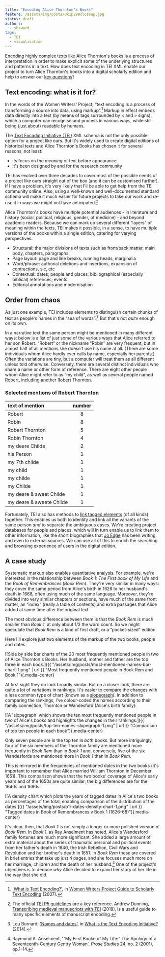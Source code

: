 ```yaml
---
title: "Encoding Alice Thornton's Books"
feature: /assets/img/posts/Bk1p298closeup.jpg
status: draft
authors:
  - showard
tags:
  - TEI
  - visualisation
---
```


Encoding highly complex texts like Alice Thornton's books is a process
of interpretation in order to make explicit some of the underlying
structures and patterns in a text. How does text encoding in TEI XML
enable our project to turn Alice Thornton's books into a digital
scholarly edition and help to answer our [key
questions](https://thornton.kdl.kcl.ac.uk/about/)?

## Text encoding: what is it for?

In the words of the Women Writers' Project, “text encoding is a process
of transforming a source into data, using markup”.[^1] Markup in effect
embeds data directly into a text (by means of tags surrounded by \< and
\> signs), which a computer can recognise and process in various ways,
while still being (just about) readable by humans.

The [Text Encoding Initiative (TEI)](https://tei-c.org/) XML schema is
not the only possible option for a project like ours. But it's widely
used to create digital editions of historical texts and Alice Thornton's
Books has chosen it for several reasons, not least:

-   its focus on the *meaning* of text before appearance
-   it's been designed by and for the research community

TEI has evolved over three decades to cover most of the possible needs
of a project like ours straight out of the box (and it can be customised
further). If I have a problem, it's very likely that I'll be able to get
help from the TEI community online. Also, using a well-known and
well-documented standard schema will make it much easier for future
projects to take our work and re-use it in ways we might not have
anticipated.[^2]

Alice Thornton's books have multiple potential audiences - in literature
and history (social, political, religious, gender, of medicine) - and
beyond academic readers. Because we can mark up several different
“layers” of meaning within the texts, TEI makes it possible, in a sense,
to have multiple versions of the books within a single edition, catering
for varying perspectives.

-   Structural: the major divisions of texts such as front/back matter,
    main body, chapters, paragraphs
-   Page layout: page and line breaks, running heads, marginalia
-   Word/phrase: authorial deletions and insertions, expansion of
    contractions, sic, etc
-   Contextual: dates; people and places; bibliographical (especially
    biblical) references; events
-   Editorial annotations and modernisation

## Order from chaos

As just one example, TEI includes elements to distinguish certain chunks
of text as people's names in the “sea of words”.[^3] But that's not
*quite* enough on its own.

In a narrative text the same person might be mentioned in many different
ways: below is a list of just some of the various ways that Alice
referred to her son Robert. “Robert” or the nickname “Robin” are very
frequent, but in almost half of all mentions she doesn't use his name at
all. (There are some individuals whom Alice hardly ever calls by name,
especially her parents.) Often the variations are tiny, but a computer
will treat them as all different unless told otherwise. Conversely,
there are several distinct individuals who share a name or other form of
reference. There are eight other people whom Alice might refer to as “my
child”, as well as several people named Robert, including another Robert
Thornton.

### Selected mentions of Robert Thornton

|     text of mention      | number |
|:------------------------ |:------:|
|          Robert          |   8    |
|          Robin           |   8    |
|     Robert Thornton      |   5    |
|      Robin Thornton      |   4    |
|     my deare Childe      |   2    |
|        his Person        |   1    |
|      my 7th childe       |   1    |
|         my child         |   1    |
|        my childe         |   1    |
|        my Childe         |   1    |
| my deare & sweet Childe  |   1    |
| my deare & sweete Childe |   1    |


Fortunately, TEI also has methods to [link tagged
elements](https://tei-c.org/release/doc/tei-p5-doc/en/html/SA.html) (of
all kinds) together. This enables us both to identify and link all the
variants of the same person *and* to separate the ambiguous cases. We're
creating project databases for people and places, which will in turn
enable us to link them to other information, like the short biographies
that [Jo Edge](https://thornton.kdl.kcl.ac.uk/people/jedge/) has been
writing, and even to external sources. We can use all of this to enrich
the searching and browsing experience of users in the digital edition.

## A case study

Systematic markup also enables quantitative analysis. For example, we're
interested in the relationship between *Book 1: The First book of My
Life* and the *Book of Remembrances* (*Book Rem*). They're very similar
in many ways: they cover the same period from Alice's birth in 1626 to
her husband's death in 1668, often using much of the same language.
Moreover, they're divided into very similar chapters or sections, have
much of the same front matter, an “index” (really a table of contents)
and extra passages that Alice added at some time after the original
text.

The most obvious difference between them is that the *Book Rem* is much
smaller than *Book 1*, at only about 1/3 the word count. So we might
speculate that *Book Rem* is a kind of first draft, or a “pocket-sized”
edition.

Here I'll explore just two elements of the markup of the two books,
people and dates.


![Side by side bar charts of the 20 most frequently
mentioned people in two of Alice Thornton's Books. Her husband, mother
and father are the top three in each book.]({{ "/assets/img/posts/most-mentioned-names-bar-chart-1.png" | url }} "Most frequently mentioned people in Book Rem and Book 1"){.media-center}


At first sight they do look broadly similar. But on a closer look, there
are quite a lot of variations in rankings. It's easier to compare the
changes with a less common type of chart (known as a [slopegraph](http://seeingdata.org/taketime/inside-the-chart-slope-graph/)). In
addition to comparing the rankings, I've colour-coded the names
according to their family connection, Thornton or Wandesford (Alice's
birth family):

![A 'slopegraph' which shows the ten most frequently mentioned
people in two of Alice's books and highlights the changes in
their rankings.]({{ "/assets/img/posts/top-ten-names-slopegraph-1.png" | url }} "Comparison of top ten people in each book"){.media-center}


Only seven people are in the top ten in *both* books. But more
intriguingly, four of the six members of the Thornton family are
mentioned more frequently in *Book Rem* than in *Book 1* and,
conversely, five of the six Wandesfords are mentioned more in *Book 1*
than in *Book Rem*.

This is mirrored in the frequencies of mentioned dates in the two books
(it's important to remember that Alice married William Thornton in
December 1651). This comparison shows that the two books' coverage of
Alice's early years and of the 1650s are quite similar; the big
differences are for the 1640s and 1660s.

![A density chart which plots the years of tagged dates in Alice's two books as percentages of the total, enabling comparison of the distribution of the dates.]({{ "/assets/img/posts/b1r-dates-density-chart-1.png" | url }} "Tagged dates in Book of Remembrances v Book 1 (1626-68)"){.media-center}


It's clear, then, that *Book 1* is not simply a longer or more
polished version of *Book Rem*. In *Book 1*, as Ray Anselment has noted,
Alice's Wandesford family fortunes are much more significant. She added
a large amount of extra material about the series of traumatic personal and political
events from her father's death in 1640, the Irish Rebellion, Civil Wars
and Revolution and her brother's death in 1651. In *Book Rem* these are
covered in brief entries that take up just 4 pages, and she focuses much
more on her marriage, children and the death of her husband.[^4] One of
the project's objectives is to deduce *why* Alice decided to expand her
story of her life in the way that she did.


[^1]: ['What is Text Encoding?'](https://wwp.northeastern.edu/research/publications/guide/html/encoding.html), in [Women Writers Project Guide to Scholarly Text Encoding](https://wwp.northeastern.edu/research/publications/guide/index.html) (2007).

[^2]: The official [TEI P5 guidelines](https://tei-c.org/release/doc/tei-p5-doc/en/html/index.html) are a key reference. Andrew Dunning, [Transcribing medieval manuscripts with TEI](https://andrewdunning.ca/transcribing-medieval-manuscripts-tei) (2019), is a useful guide to many specific elements of manuscript encoding.

[^3]: Lou Burnard, ['Names and dates'](https://books.openedition.org/oep/689#tocto1n4), in [What is the Text Encoding Initiative?](https://books.openedition.org/oep/426) (2014).

[^4]: Raymond A. Anselment, '“My First Booke of My Life:” The Apology of a Seventeenth-Century Gentry Woman', *Prose Studies* 24, no. 2 (2001), pp.1–14.
